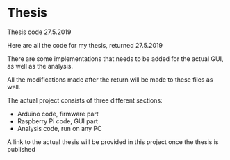 # Thesis
Thesis code 27.5.2019

Here are all the code for my thesis, returned 27.5.2019

There are some implementations that needs to be added for the actual GUI, as well as the analysis.

All the modifications made after the return will be made to these files as well.

The actual project consists of three different sections:
- Arduino code, firmware part
- Raspberry Pi code, GUI part
- Analysis code, run on any PC

A link to the actual thesis will be provided in this project once the thesis is published
